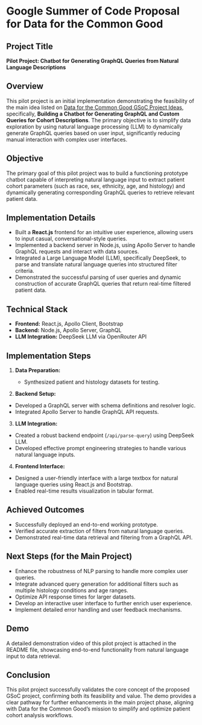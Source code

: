 # **Google Summer of Code Proposal for Data for the Common Good**

## Project Title
**Pilot Project: Chatbot for Generating GraphQL Queries from Natural Language Descriptions**

## Overview
This pilot project is an initial implementation demonstrating the feasibility of the main idea listed on [Data for the Common Good GSoC Project Ideas](https://docs.pedscommons.org/GSoC/ideas), specifically, **Building a Chatbot for Generating GraphQL and Custom Queries for Cohort Descriptions**. The primary objective is to simplify data exploration by using natural language processing (LLM) to dynamically generate GraphQL queries based on user input, significantly reducing manual interaction with complex user interfaces.

## Objective
The primary goal of this pilot project was to build a functioning prototype chatbot capable of interpreting natural language input to extract patient cohort parameters (such as race, sex, ethnicity, age, and histology) and dynamically generating corresponding GraphQL queries to retrieve relevant patient data.

## Implementation Details
- Built a **React.js** frontend for an intuitive user experience, allowing users to input casual, conversational-style queries.
- Implemented a backend server in Node.js, using Apollo Server to handle GraphQL requests and interact with data sources.
- Integrated a Large Language Model (LLM), specifically DeepSeek, to parse and translate natural language queries into structured filter criteria.
- Demonstrated the successful parsing of user queries and dynamic construction of accurate GraphQL queries that return real-time filtered patient data.

## Technical Stack
- **Frontend:** React.js, Apollo Client, Bootstrap
- **Backend:** Node.js, Apollo Server, GraphQL
- **LLM Integration:** DeepSeek LLM via OpenRouter API

## Implementation Steps
1. **Data Preparation:**
   - Synthesized patient and histology datasets for testing.

2. **Backend Setup:**
- Developed a GraphQL server with schema definitions and resolver logic.
- Integrated Apollo Server to handle GraphQL API requests.

3. **LLM Integration:**
- Created a robust backend endpoint (`/api/parse-query`) using DeepSeek LLM.
- Developed effective prompt engineering strategies to handle various natural language inputs.

4. **Frontend Interface:**
- Designed a user-friendly interface with a large textbox for natural language queries using React.js and Bootstrap.
- Enabled real-time results visualization in tabular format.

## Achieved Outcomes
- Successfully deployed an end-to-end working prototype.
- Verified accurate extraction of filters from natural language queries.
- Demonstrated real-time data retrieval and filtering from a GraphQL API.

## Next Steps (for the Main Project)
- Enhance the robustness of NLP parsing to handle more complex user queries.
- Integrate advanced query generation for additional filters such as multiple histology conditions and age ranges.
- Optimize API response times for larger datasets.
- Develop an interactive user interface to further enrich user experience.
- Implement detailed error handling and user feedback mechanisms.

## Demo
A detailed demonstration video of this pilot project is attached in the README file, showcasing end-to-end functionality from natural language input to data retrieval.

## Conclusion
This pilot project successfully validates the core concept of the proposed GSoC project, confirming both its feasibility and value. The demo provides a clear pathway for further enhancements in the main project phase, aligning with Data for the Common Good’s mission to simplify and optimize patient cohort analysis workflows.

